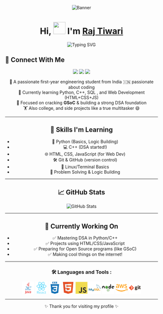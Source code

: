 <div align="center">
  <img src="https://github.com/user-attachments/assets/eff5a564-2b42-47d7-9a34-140db65c3862" alt="Banner" />
</div>   

<!-- Intro Heading -->
<h1 align="center">Hi, <img src="https://raw.githubusercontent.com/nixin72/nixin72/master/wave.gif" height="40" width="40" /> I'm <a href="https://www.linkedin.com/in/raj-tiwari-877848340/" target="_blank">Raj Tiwari</a></h1>
<!-- Typing Animation -->
<div align="center">
    <img src="https://readme-typing-svg.demolab.com?font=Fira+Code&weight=700&size=22&pause=1000&color=ff1d58&center=true&vCenter=true&width=900&lines=CSE-AI/ML'25+Undergrad;Freelance+,CompetitiveProgrammer;Logic+Builder+%26+Open-Source+Contributor;Future+Founder+%7C+Tech+Entrepreneur" alt="Typing SVG" />
  
</div>

## 🤝 Connect With Me  
<div align="center">
  <a href="https://x.com/raj_tiwari18" target="_blank"><img src="https://github.com/Anmol-Baranwal/Cool-GIFs-For-GitHub/assets/74038190/cc4fe88c-7f7a-41d8-b449-34b7a178c1c6" width="60" /></a>
  <a href="https://www.linkedin.com/in/raj-tiwari-877848340/" target="_blank"><img src="https://user-images.githubusercontent.com/74038190/235294012-0a55e343-37ad-4b0f-924f-c8431d9d2483.gif" width="60" /></a>
  <a href="https://www.instagram.com/raaj_tiwari18/" target="_blank"><img src="https://user-images.githubusercontent.com/74038190/235294013-a33e5c43-a01c-43f6-b44d-a406d8b4ab75.gif" width="60" /></a>


<p align="center">
  🚀 A passionate first-year engineering student from India 🇮🇳 passionate about coding <br>
  🧠 Currently learning Python, C++, SQL , and Web Development (HTML+CSS+JS)<br>
  🎯 Focused on cracking <strong>GSoC</strong> & building a strong DSA foundation<br>
  🏋️ Also college, and side projects like a true multitasker 😄
</p>

---

## 🚀 Skills I'm Learning

- 🐍 Python (Basics, Logic Building)
- 💻 C++ (DSA started!)
- 🌐 HTML, CSS, JavaScript (for Web Dev)
- 🛠️ Git & GitHub (version control)
- 📂 Linux/Terminal Basics
- 🧠 Problem Solving & Logic Building

---

## 📈 GitHub Stats

<p align="center">
  <img src="https://github-readme-stats.vercel.app/api?username=renoreo7&show_icons=true&theme=radical" alt="GitHub Stats" />
</p>

---

## 📌 Currently Working On

- ✅ Mastering DSA in Python/C++
- ✅ Projects using HTML/CSS/JavaScript
- ✅ Preparing for Open Source programs (like GSoC)
- ✅ Making cool things on the internet!
---

### :hammer_and_wrench: Languages and Tools :
<div>
  <img src="https://github.com/devicons/devicon/blob/master/icons/java/java-original-wordmark.svg" title="Java" alt="Java" width="40" height="40"/> 
  <img src="https://github.com/devicons/devicon/blob/master/icons/react/react-original-wordmark.svg" title="React" alt="React" width="40" height="40"/> 
  <img src="https://github.com/devicons/devicon/blob/master/icons/css3/css3-plain-wordmark.svg"  title="CSS3" alt="CSS" width="40" height="40"/> 
  <img src="https://github.com/devicons/devicon/blob/master/icons/html5/html5-original.svg" title="HTML5" alt="HTML" width="40" height="40"/> 
  <img src="https://github.com/devicons/devicon/blob/master/icons/javascript/javascript-original.svg" title="JavaScript" alt="JavaScript" width="40" height="40"/> 
  <img src="https://github.com/devicons/devicon/blob/master/icons/mysql/mysql-original-wordmark.svg" title="MySQL"  alt="MySQL" width="40" height="40"/> 
  <img src="https://github.com/devicons/devicon/blob/master/icons/nodejs/nodejs-original-wordmark.svg" title="NodeJS" alt="NodeJS" width="40" height="40"/> 
  <img src="https://github.com/devicons/devicon/blob/master/icons/amazonwebservices/amazonwebservices-plain-wordmark.svg" title="AWS" alt="AWS" width="40" height="40"/> 
  <img src="https://github.com/devicons/devicon/blob/master/icons/git/git-original-wordmark.svg" title="Git" **alt="Git" width="40" height="40"/>
</div>


---

<p align="center">✨ Thank you for visiting my profile ✨</p>
